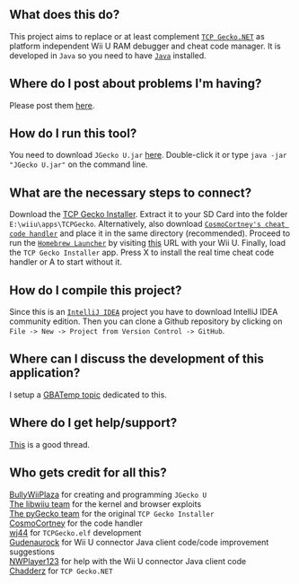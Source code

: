 ## What does this do?
This project aims to replace or at least complement [`TCP Gecko.NET`](https://github.com/Chadderz121/tcp-gecko-dotnet) as platform independent Wii U RAM debugger and cheat code manager. It is developed in `Java` so you need to have [`Java`](https://www.java.com/en/download/) installed.

## Where do I post about problems I'm having?
Please post them [here](https://github.com/BullyWiiPlaza/JGeckoU/issues).

## How do I run this tool?
You need to download `JGecko U.jar` [here](JGecko%20U.jar?raw=true). Double-click it or type `java -jar "JGecko U.jar"` on the command line.

## What are the necessary steps to connect?
Download the [TCP Gecko Installer](https://github.com/BullyWiiPlaza/tcpgecko/blob/master/tcpgecko.elf?raw=true). Extract it to your SD Card into the folder `E:\wiiu\apps\TCPGecko`. Alternatively, also download [`CosmoCortney's cheat code handler`](http://cosmocortney.ddns.net/wiiu_tools/codehandler.bin) and place it in the same directory (recommended).
Proceed to run the [`Homebrew Launcher`](https://github.com/dimok789/homebrew_launcher) by visiting [this](http://wj44.ml/launcher/) URL with your Wii U. Finally, load the `TCP Gecko Installer` app. Press X to install the real time cheat code handler or A to start without it.

## How do I compile this project?
Since this is an [`IntelliJ IDEA`](https://www.jetbrains.com/idea/) project you have to download IntelliJ IDEA community edition. Then you can clone a Github repository by clicking on `File -> New -> Project from Version Control -> GitHub`.

## Where can I discuss the development of this application?
I setup a [GBATemp topic](http://gbatemp.net/threads/development-of-new-wii-u-ram-debugger.413477/) dedicated to this.

## Where do I get help/support?
[This](http://gbatemp.net/threads/post-your-wiiu-cheat-codes-here.395443/) is a good thread.

## Who gets credit for all this?
[BullyWiiPlaza](http://gbatemp.net/members/bullywiiplaza.352259/) for creating and programming `JGecko U`  
[The libwiiu team](https://github.com/wiiudev/libwiiu) for the kernel and browser exploits  
[The pyGecko team](https://github.com/wiiudev/pyGecko) for the original `TCP Gecko Installer`  
[CosmoCortney](https://github.com/CosmoCortney/PPC-Cheat-Code-Handler/blob/master/PPC_Code.txt) for the code handler  
[wj44](https://gbatemp.net/members/wj44.367152/) for `TCPGecko.elf` development  
[Gudenaurock](http://gbatemp.net/members/gudenaurock.257499/) for Wii U connector Java client code/code improvement suggestions  
[NWPlayer123](http://gbatemp.net/members/nwplayer123.297271/) for help with the Wii U connector Java client code  
[Chadderz](https://github.com/Chadderz121) for `TCP Gecko.NET`